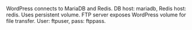 WordPress connects to MariaDB and Redis. DB host: mariadb, Redis host: redis. Uses persistent volume.
FTP server exposes WordPress volume for file transfer. User: ftpuser, pass: ftppass.